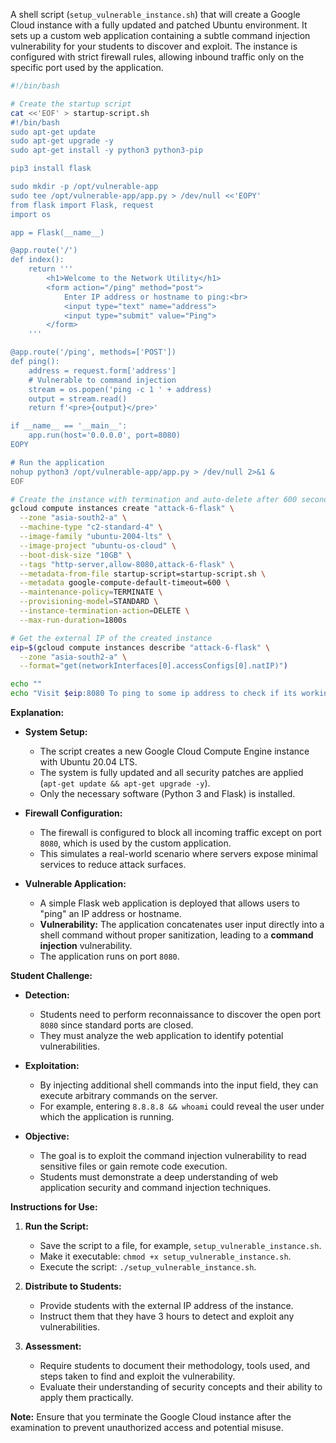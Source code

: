 A shell script (`setup_vulnerable_instance.sh`) that will create a Google Cloud instance with a fully updated and patched Ubuntu environment. It sets up a custom web application containing a subtle command injection vulnerability for your students to discover and exploit. The instance is configured with strict firewall rules, allowing inbound traffic only on the specific port used by the application.

```bash
#!/bin/bash

# Create the startup script
cat <<'EOF' > startup-script.sh
#!/bin/bash
sudo apt-get update
sudo apt-get upgrade -y
sudo apt-get install -y python3 python3-pip

pip3 install flask

sudo mkdir -p /opt/vulnerable-app
sudo tee /opt/vulnerable-app/app.py > /dev/null <<'EOPY'
from flask import Flask, request
import os

app = Flask(__name__)

@app.route('/')
def index():
    return '''
        <h1>Welcome to the Network Utility</h1>
        <form action="/ping" method="post">
            Enter IP address or hostname to ping:<br>
            <input type="text" name="address">
            <input type="submit" value="Ping">
        </form>
    '''

@app.route('/ping', methods=['POST'])
def ping():
    address = request.form['address']
    # Vulnerable to command injection
    stream = os.popen('ping -c 1 ' + address)
    output = stream.read()
    return f'<pre>{output}</pre>'

if __name__ == '__main__':
    app.run(host='0.0.0.0', port=8080)
EOPY

# Run the application
nohup python3 /opt/vulnerable-app/app.py > /dev/null 2>&1 &
EOF

# Create the instance with termination and auto-delete after 600 seconds
gcloud compute instances create "attack-6-flask" \
  --zone "asia-south2-a" \
  --machine-type "c2-standard-4" \
  --image-family "ubuntu-2004-lts" \
  --image-project "ubuntu-os-cloud" \
  --boot-disk-size "10GB" \
  --tags "http-server,allow-8080,attack-6-flask" \
  --metadata-from-file startup-script=startup-script.sh \
  --metadata google-compute-default-timeout=600 \
  --maintenance-policy=TERMINATE \
  --provisioning-model=STANDARD \
  --instance-termination-action=DELETE \
  --max-run-duration=1800s

# Get the external IP of the created instance
eip=$(gcloud compute instances describe "attack-6-flask" \
  --zone "asia-south2-a" \
  --format="get(networkInterfaces[0].accessConfigs[0].natIP)")

echo ""
echo "Visit $eip:8080 To ping to some ip address to check if its working."
```

**Explanation:**

- **System Setup:**
  - The script creates a new Google Cloud Compute Engine instance with Ubuntu 20.04 LTS.
  - The system is fully updated and all security patches are applied (`apt-get update && apt-get upgrade -y`).
  - Only the necessary software (Python 3 and Flask) is installed.

- **Firewall Configuration:**
  - The firewall is configured to block all incoming traffic except on port `8080`, which is used by the custom application.
  - This simulates a real-world scenario where servers expose minimal services to reduce attack surfaces.

- **Vulnerable Application:**
  - A simple Flask web application is deployed that allows users to "ping" an IP address or hostname.
  - **Vulnerability:** The application concatenates user input directly into a shell command without proper sanitization, leading to a **command injection** vulnerability.
  - The application runs on port `8080`.

**Student Challenge:**

- **Detection:**
  - Students need to perform reconnaissance to discover the open port `8080` since standard ports are closed.
  - They must analyze the web application to identify potential vulnerabilities.

- **Exploitation:**
  - By injecting additional shell commands into the input field, they can execute arbitrary commands on the server.
  - For example, entering `8.8.8.8 && whoami` could reveal the user under which the application is running.

- **Objective:**
  - The goal is to exploit the command injection vulnerability to read sensitive files or gain remote code execution.
  - Students must demonstrate a deep understanding of web application security and command injection techniques.

**Instructions for Use:**

1. **Run the Script:**
   - Save the script to a file, for example, `setup_vulnerable_instance.sh`.
   - Make it executable: `chmod +x setup_vulnerable_instance.sh`.
   - Execute the script: `./setup_vulnerable_instance.sh`.

2. **Distribute to Students:**
   - Provide students with the external IP address of the instance.
   - Instruct them that they have 3 hours to detect and exploit any vulnerabilities.

3. **Assessment:**
   - Require students to document their methodology, tools used, and steps taken to find and exploit the vulnerability.
   - Evaluate their understanding of security concepts and their ability to apply them practically.

**Note:** Ensure that you terminate the Google Cloud instance after the examination to prevent unauthorized access and potential misuse.